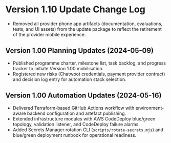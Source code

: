 # Version 1.10 Update Change Log

- Removed all provider phone app artifacts (documentation, evaluations, tests, and UI assets) from the update package to reflect the retirement of the provider mobile experience.

## Version 1.00 Planning Updates (2024-05-09)
- Published programme charter, milestone list, task backlog, and progress tracker to initiate Version 1.00 mobilisation.
- Registered new risks (Chatwoot credentials, payment provider contract) and decision log entry for automation stack selection.

## Version 1.00 Automation Updates (2024-05-16)
- Delivered Terraform-based GitHub Actions workflow with environment-aware backend configuration and artefact publishing.
- Extended infrastructure modules with AWS CodeDeploy blue/green topology, validation listener, and CodeDeploy failure alarms.
- Added Secrets Manager rotation CLI (`scripts/rotate-secrets.mjs`) and blue/green deployment runbook for operational readiness.
